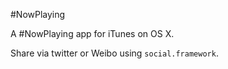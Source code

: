#NowPlaying

A #NowPlaying app for iTunes on OS X.

Share via twitter or Weibo using `social.framework`.
